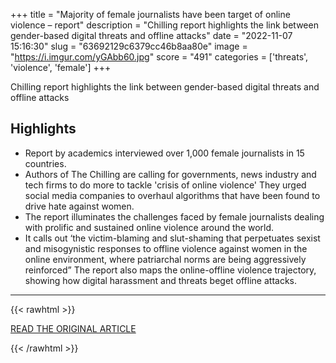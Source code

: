 +++
title = "Majority of female journalists have been target of online violence – report"
description = "Chilling report highlights the link between gender-based digital threats and offline attacks"
date = "2022-11-07 15:16:30"
slug = "63692129c6379cc46b8aa80e"
image = "https://i.imgur.com/yGAbb60.jpg"
score = "491"
categories = ['threats', 'violence', 'female']
+++

Chilling report highlights the link between gender-based digital threats and offline attacks

## Highlights

- Report by academics interviewed over 1,000 female journalists in 15 countries.
- Authors of The Chilling are calling for governments, news industry and tech firms to do more to tackle 'crisis of online violence' They urged social media companies to overhaul algorithms that have been found to drive hate against women.
- The report illuminates the challenges faced by female journalists dealing with prolific and sustained online violence around the world.
- It calls out ‘the victim-blaming and slut-shaming that perpetuates sexist and misogynistic responses to offline violence against women in the online environment, where patriarchal norms are being aggressively reinforced” The report also maps the online-offline violence trajectory, showing how digital harassment and threats beget offline attacks.

---

{{< rawhtml >}}
  <p class="article-category">
    <a target="_blank" href="https://www.theguardian.com/society/2022/nov/07/majority-of-female-journalists-have-been-target-of-online-violence-report">READ THE ORIGINAL ARTICLE</a>
  </p>
{{< /rawhtml >}}
